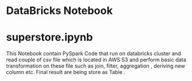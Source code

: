 # DataBricks Notebook

# superstore.ipynb 
This Notebook contain PySpark Code that run on databricks cluster and read couple of csv file which is located in AWS S3 and perform basic data transformation on these file such as join, filter, aggregation , deriving new column etc. Final result are being store as Table . 
